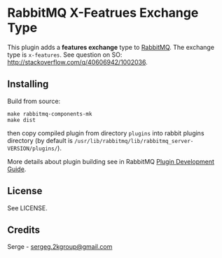 # RabbitMQ X-Featrues Exchange Type #

This plugin adds a __features exchange__ type to [RabbitMQ](http://www.rabbitmq.com). The exchange type is `x-features`. See question on SO: http://stackoverflow.com/q/40606942/1002036.

## Installing ##

Build from source:
```
make rabbitmq-components-mk
make dist
```
then copy compiled plugin from directory `plugins` into rabbit plugins directory (by default is `/usr/lib/rabbitmq/lib/rabbitmq_server-VERSION/plugins/`).

More details about plugin building see in RabbitMQ [Plugin Development Guide](https://www.rabbitmq.com/plugin-development.html).

## License ##

See LICENSE.

## Credits ##

Serge - sergeg.2kgroup@gmail.com
